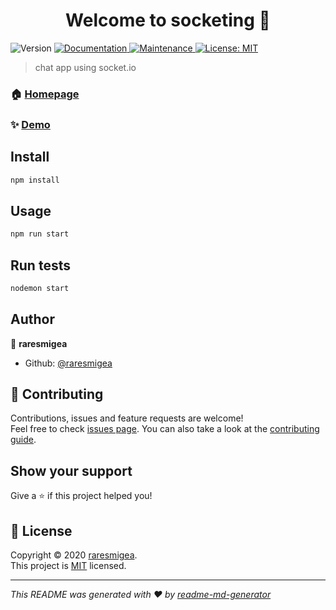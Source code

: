 <h1 align="center">Welcome to socketing 👋</h1>
<p>
  <img alt="Version" src="https://img.shields.io/badge/version-1.0.0-blue.svg?cacheSeconds=2592000" />
  <a href="https://github.com/raresmigea/socketing#readme" target="_blank">
    <img alt="Documentation" src="https://img.shields.io/badge/documentation-yes-brightgreen.svg" />
  </a>
  <a href="https://github.com/raresmigea/socketing/graphs/commit-activity" target="_blank">
    <img alt="Maintenance" src="https://img.shields.io/badge/Maintained%3F-yes-green.svg" />
  </a>
  <a href="https://github.com/raresmigea/socketing/blob/master/LICENSE" target="_blank">
    <img alt="License: MIT" src="https://img.shields.io/github/license/raresmigea/socketing" />
  </a>
</p>

> chat app using socket.io

### 🏠 [Homepage](https://github.com/raresmigea/socketing#readme)

### ✨ [Demo](localhost:3000)

## Install

```sh
npm install
```

## Usage

```sh
npm run start
```

## Run tests

```sh
nodemon start
```

## Author

👤 **raresmigea**

- Github: [@raresmigea](https://github.com/raresmigea)

## 🤝 Contributing

Contributions, issues and feature requests are welcome!<br />Feel free to check [issues page](https://github.com/raresmigea/socketing/issues). You can also take a look at the [contributing guide](https://github.com/raresmigea/socketing/blob/master/CONTRIBUTING.md).

## Show your support

Give a ⭐️ if this project helped you!

## 📝 License

Copyright © 2020 [raresmigea](https://github.com/raresmigea).<br />
This project is [MIT](https://github.com/raresmigea/socketing/blob/master/LICENSE) licensed.

---

_This README was generated with ❤️ by [readme-md-generator](https://github.com/kefranabg/readme-md-generator)_
